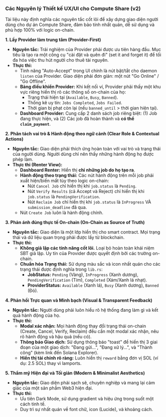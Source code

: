 ### Các Nguyên lý Thiết kế UX/UI cho Compute Share (v2)

Tài liệu này định nghĩa các nguyên tắc cốt lõi để xây dựng giao diện người dùng cho dự án Compute Share, đảm bảo tính nhất quán, dễ sử dụng và phù hợp 100% với logic on-chain.

**1. Lấy Provider làm trung tâm (Provider-First)**
*   **Nguyên tắc:** Trải nghiệm của Provider phải được ưu tiên hàng đầu. Mục tiêu là tạo ra một công cụ "cài đặt và quên đi" (set it and forget it) để tối đa hóa việc thu hút người cho thuê tài nguyên.
*   **Thực thi:**
    *   Tính năng "Auto-Accept" trong UI chính là nút bật/tắt cho daemon `listen` của Provider. Giao diện phải đơn giản: một nút "Go Online" / "Go Offline".
    *   **Bảng điều khiển Provider:** Khi kết nối ví, Provider phải thấy một khu vực riêng hiển thị rõ các thông số on-chain của họ:
        *   Trạng thái hiện tại (`Available`, `Busy`, `Banned`).
        *   Thống kê uy tín: `Jobs Completed`, `Jobs Failed`.
        *   Thời gian bị phạt còn lại (nếu `banned_until` > thời gian hiện tại).
    *   **Dashboard Provider:** Cung cấp 2 danh sách job riêng biệt: (1) Job đang thực hiện, và (2) Các job đã hoàn thành và **có thể `claim_payment`**.

**2. Phân tách vai trò & Hành động theo ngữ cảnh (Clear Role & Contextual Actions)**
*   **Nguyên tắc:** Giao diện phải thích ứng hoàn toàn với vai trò và trạng thái của người dùng. Người dùng chỉ nên thấy những hành động họ được phép làm.
*   **Thực thi (Renter View):**
    *   **Dashboard Renter:** Hiển thị **chỉ những job do họ tạo ra**.
    *   **Hành động theo trạng thái:** Các nút hành động trên mỗi job phải xuất hiện/biến mất tùy theo logic on-chain:
        *   Nút `Cancel Job` chỉ hiển thị khi `job.status` là `Pending`.
        *   Nút `Verify Results` (cả Accept và Reject) chỉ hiển thị khi `job.status` là `PendingVerification`.
        *   Nút `Reclaim Job` chỉ hiển thị khi `job.status` là `InProgress` VÀ `submission_deadline` đã qua.
    *   Nút `Create Job` luôn là hành động chính.

**3. Phản ánh đúng thực tế On-chain (On-Chain as Source of Truth)**
*   **Nguyên tắc:** Giao diện là một lớp hiển thị cho smart contract. Mọi trạng thái và dữ liệu quan trọng phải được lấy từ blockchain.
*   **Thực thi:**
    *   **Không giả lập các tính năng cốt lõi.** Loại bỏ hoàn toàn khái niệm SBT giả lập. Uy tín của Provider được quyết định bởi các trường on-chain.
    *   **Chuẩn hóa Trạng thái:** Sử dụng màu sắc và icon nhất quán cho các trạng thái được định nghĩa trong `lib.rs`:
        *   **JobStatus:** `Pending` (Vàng), `InProgress` (Xanh dương), `PendingVerification` (Tím), `Completed` (Xám/Xanh lá nhạt).
        *   **ProviderStatus:** `Available` (Xanh lá), `Busy` (Xanh dương), `Banned` (Đỏ).

**4. Phản hồi Trực quan và Minh bạch (Visual & Transparent Feedback)**
*   **Nguyên tắc:** Người dùng phải luôn hiểu rõ hệ thống đang làm gì và kết quả hành động của họ.
*   **Thực thi:**
    *   **Modal xác nhận:** Mọi hành động thay đổi trạng thái on-chain (Create, Cancel, Verify, Reclaim) đều cần một modal xác nhận, nêu rõ hành động và hậu quả (nếu có).
    *   **Thông báo Giao dịch:** Sử dụng thông báo "toast" để hiển thị 3 giai đoạn của một giao dịch: "Đang gửi...", "Đang xử lý...", và "Thành công" (kèm link đến Solana Explorer).
    *   **Hiển thị tài chính rõ ràng:** Luôn hiển thị `reward` bằng đơn vị SOL (ví dụ: 2.5 SOL) thay vì lamports.

**5. Thẩm mỹ Hiện đại và Tối giản (Modern & Minimalist Aesthetics)**
*   **Nguyên tắc:** Giao diện phải sạch sẽ, chuyên nghiệp và mang lại cảm giác của một sản phẩm Web3 hiện đại.
*   **Thực thi:**
    *   Ưu tiên Dark Mode, sử dụng gradient và hiệu ứng trong suốt một cách tinh tế.
    *   Duy trì sự nhất quán về font chữ, icon (Lucide), và khoảng cách.    